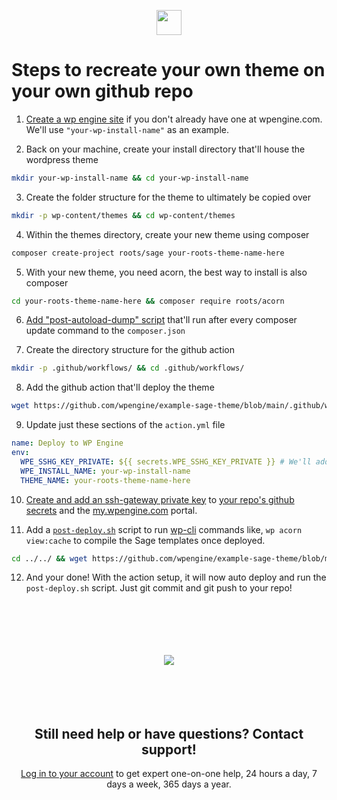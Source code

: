 <p align="center">
  <img src="https://wpengine.com/wp-content/uploads/2020/08/WPE-LOGO-H-Default@3x.png" height="40px">
</p>

# Steps to recreate your own theme on your own github repo

1. [Create a wp engine site](https://my.wpengine.com/bulk_sites) if you don't already have one at wpengine.com. We'll use `"your-wp-install-name"` as an example.

2. Back on your machine, create your install directory that'll house the wordpress theme
```bash
mkdir your-wp-install-name && cd your-wp-install-name
```

3. Create the folder structure for the theme to ultimately be copied over
```bash
mkdir -p wp-content/themes && cd wp-content/themes
```

4. Within the themes directory, create your new theme using composer
```bash
composer create-project roots/sage your-roots-theme-name-here
```

5. With your new theme, you need acorn, the best way to install is also composer
```bash
cd your-roots-theme-name-here && composer require roots/acorn
```

6. [Add "post-autoload-dump" script](https://github.com/wpengine/example-sage-theme/blob/main/post-deploy.sh) that'll run after every composer update command to the `composer.json`

7. Create the directory structure for the github action
```bash
mkdir -p .github/workflows/ && cd .github/workflows/
```

8. Add the github action that'll deploy the theme
```bash
wget https://github.com/wpengine/example-sage-theme/blob/main/.github/workflows/action.yml
```

9. Update just these sections of the `action.yml` file
```yml
name: Deploy to WP Engine
env:
  WPE_SSHG_KEY_PRIVATE: ${{ secrets.WPE_SSHG_KEY_PRIVATE }} # We'll add this later
  WPE_INSTALL_NAME: your-wp-install-name
  THEME_NAME: your-roots-theme-name-here
```

10. [Create and add an ssh-gateway private key](https://wpengine.com/support/ssh-gateway/#Create_SSH_Key) to [your repo's github secrets](https://wpengine.com/support/github-action-deploy/#Setup_Instructions) and the [my.wpengine.com](https://my.wpengine.com) portal.

11. Add a [`post-deploy.sh`](../post-deploy.sh) script to run [wp-cli](https://wpengine.com/resources/on-demand-webinar-developers-bada-wp-cli/) commands like, `wp acorn view:cache` to compile the Sage templates once deployed.
```bash
cd ../../ && wget https://github.com/wpengine/example-sage-theme/blob/main/post-deploy.sh
```

12. And your done! With the action setup, it will now auto deploy and run the `post-deploy.sh` script. Just git commit and git push to your repo!

<div align="center">
  <br/><br/><br/><br/><br/>
  <img src="https://wpengine.com/wp-content/uploads/2020/08/WPE-LOGO-H-Default@3x.png"> 
  <br/><br/><br/><br/><br/>
  <h2>Still need help or have questions? Contact support!</h2>
  <a href="https://my.wpengine.com">Log in to your account</a> to get expert one-on-one help, 24 hours a day, 7 days a week, 365 days a year.
</div>

